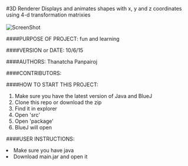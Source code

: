 #3D Renderer
Displays and animates shapes with x, y and z coordinates using 4-d transformation matrixies
<br>
<br>
![ScreenShot](http://imgur.com/ymeD0cT.png)
<br>

####PURPOSE OF PROJECT: 
fun and learning

####VERSION or DATE: 
10/6/15

####AUTHORS: 
Thanatcha Panpairoj

####CONTRIBUTORS:

####HOW TO START THIS PROJECT: 
<ol>
<li>Make sure you have the latest version of Java and BlueJ</li>
<li>Clone this repo or download the zip</li>
<li>Find it in explorer</li>
<li>Open 'src'</li>
<li>Open 'package'</li>
<li>BlueJ will open</li>
</ol>

####USER INSTRUCTIONS: 
<li>Make sure you have java</li>
<li>Download main.jar and open it</li>

